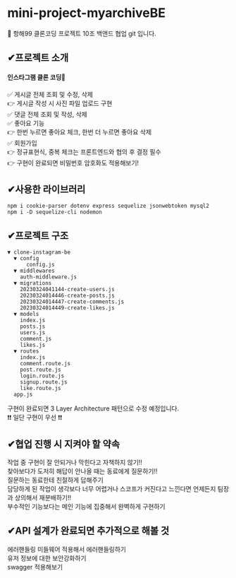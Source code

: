 # mini-project-myarchiveBE
🤘 항해99 클론코딩 프로젝트 10조 백앤드 협업 git 입니다.

## ✔프로젝트 소개
#### 인스타그램 클론 코딩🌈
✅ 게시글 전체 조회 및 수정, 삭제
</br>
  👉 게시글 작성 시 사진 파일 업로드 구현
</br>
✅ 댓글 전체 조회 및 작성, 삭제
</br>
✅ 좋아요 기능
</br>
  👉 한번 누르면 좋아요 체크, 한번 더 누르면 좋아요 삭제
</br>
✅ 회원가입
</br>
  👉 정규표현식, 중복 체크는 프론트엔드와 협의 후 결정 필수
  </br>
  👉 구현이 완료되면 비밀번호 암호화도 적용해보기!

## ✔사용한 라이브러리
``` JS
npm i cookie-parser dotenv express sequelize jsonwebtoken mysql2 
npm i -D sequelize-cli nodemon
```
## ✔프로젝트 구조
```text
▼ clone-instagram-be
  ▼ config
      config.js
  ▼ middlewares
    auth-middleware.js
  ▼ migrations
    20230324041144-create-users.js
    20230324014446-create-posts.js
    20230324014447-create-comments.js
    20230324014449-create-likes.js
  ▼ models
    index.js
    posts.js
    users.js
    comment.js
    likes.js
  ▼ routes
    index.js
    comment.route.js
    post.route.js
    login.route.js
    signup.route.js
    like.route.js
  app.js
```
구현이 완료되면 3 Layer Architecture 패턴으로 수정 예정입니다.
</br>
❗❗ 일단 구현이 우선 ❗❗

## ✔협업 진행 시 지켜야 할 약속
작업 중 구현이 잘 안되거나 막힌다고 자책하지 않기!!
</br>
찾아보다가 도저히 해답이 안나올 때는 동료에게 질문하기!!
</br>
질문하는 동료한테 친절하게 답해주기
</br>
담당하게 된 작업이 생각보다 너무 어렵거나 스코프가 커진다고 느낀다면 언제든지 팀장과 상의해서 재분배하기!!
</br>
부수적인 기능보다는 메인 기능에 집중해서 완벽하게 구현하기

## ✔API 설계가 완료되면 추가적으로 해볼 것
에러핸들링 미들웨어 적용해서 에러핸들링하기
</br>
유저 정보에 대한 보안강화하기
</br>
swagger 적용해보기
